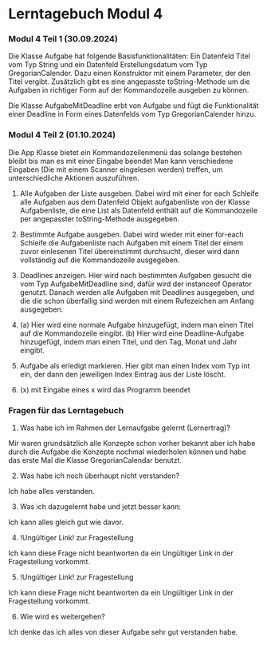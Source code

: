 # Lerntagebuch Modul 4

### Modul 4 Teil 1 (30.09.2024)

Die Klasse Aufgabe hat folgende Basisfunktionalitäten: Ein Datenfeld Titel vom Typ String
und ein Datenfeld Erstellungsdatum vom Typ GregorianCalender. Dazu einen Konstruktor mit einem
Parameter, der den Titel vergibt. Zusätzlich gibt es eine angepasste toString-Methode um die
Aufgaben in richtiger Form auf der Kommandozeile ausgeben zu können.

Die Klasse AufgabeMitDeadline erbt von Aufgabe und fügt die Funktionalität einer Deadline in Form
eines Datenfelds vom Typ GregorianCalender hinzu.



### Modul 4 Teil 2 (01.10.2024)

Die App Klasse bietet ein Kommandozeilenmenü das solange bestehen bleibt bis man es mit einer Eingabe beendet
Man kann verschiedene Eingaben (Die mit einem Scanner eingelesen werden) treffen, um unterschiedliche Aktionen auszuführen.

1. Alle Aufgaben der Liste ausgeben. Dabei wird mit einer for each Schleife alle Aufgaben aus dem Datenfeld Objekt aufgabenliste von der Klasse Aufgabenliste, die eine List als Datenfeld enthält auf die Kommandozeile per angepasster toString-Methode ausgegeben.

2. Bestimmte Aufgabe ausgeben. Dabei wird wieder mit einer for-each Schleife die Aufgabenliste  nach Aufgaben mit einem Titel der einem zuvor einlesenen Titel übereinstimmt durchsucht, dieser wird dann vollständig auf die Kommandozeile ausgegeben.

3. Deadlines anzeigen. Hier wird nach bestimmten Aufgaben gesucht die vom Typ AufgabeMitDeadline sind, dafür wird der instanceof Operator genutzt. Danach werden alle Aufgaben mit Deadlines ausgegeben, und die die schon überfallig sind werden mit einem Rufezeichen am Anfang ausgegeben.

4. (a) Hier wird eine normale Aufgabe hinzugefügt, indem man einen Titel auf die Kommandozeile eingibt.
   (b) Hier wird eine Deadline-Aufgabe hinzugefügt, indem man einen Titel, und den Tag, Monat und Jahr eingibt.

5. Aufgabe als erledigt markieren. Hier gibt man einen Index vom Typ int ein, der dann den jeweiligen Index Eintrag aus der Liste löscht.
6. (x) mit Eingabe eines x wird das Programm beendet

### Fragen für das Lerntagebuch

1. Was habe ich im Rahmen der Lernaufgabe gelernt (Lernertrag)?

Mir waren grundsätzlich alle Konzepte schon vorher bekannt aber ich habe durch
die Aufgabe die Konzepte nochmal wiederholen können und habe das erste Mal die Klasse
GregorianCalendar benutzt.

2. Was habe ich noch überhaupt nicht verstanden?

Ich habe alles verstanden.

3. Was ich dazugelernt habe und jetzt besser kann:

Ich kann alles gleich gut wie davor.

4. !Ungültiger Link! zur Fragestellung

Ich kann diese Frage nicht beantworten da ein Ungültiger Link in der Fragestellung vorkommt.

5. !Ungültiger Link! zur Fragestellung

Ich kann diese Frage nicht beantworten da ein Ungültiger Link in der Fragestellung vorkommt.

6. Wie wird es weitergehen?

Ich denke das ich alles von dieser Aufgabe sehr gut
verstanden habe.
